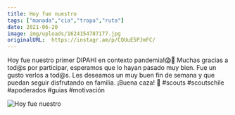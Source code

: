 ```yaml
---
title: Hoy fue nuestro
tags: ["manada","cia","tropa","ruta"]
date: 2021-06-20
image: img/uploads/1624154787177.jpg
originalURL:  https://instagr.am/p/CQUuE5PJmFC/
---
```


Hoy fue nuestro primer DIPAHI en contexto pandemia!😱🦠
Muchas gracias a tod@s por participar, esperamos que lo hayan pasado muy bien. Fue un gusto verlos a tod@s. 
Les deseamos un muy buen fin de semana y que puedan seguir disfrutando en familia. 
¡Buena caza! 🐾
#scouts #scoutschile #apoderados #guias #motivación

![Hoy fue nuestro](/img/uploads/1624154787177.jpg)